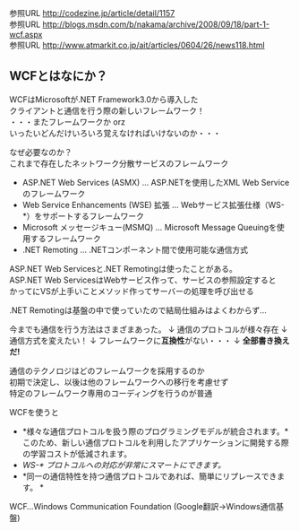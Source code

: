 ﻿

参照URL <http://codezine.jp/article/detail/1157>  
参照URL <http://blogs.msdn.com/b/nakama/archive/2008/09/18/part-1-wcf.aspx>  
参照URL <http://www.atmarkit.co.jp/ait/articles/0604/26/news118.html>



## WCFとはなにか？

WCFはMicrosoftが.NET Framework3.0から導入した  
クライアントと通信を行う際の新しいフレームワーク！  
・・・またフレームワークか orz  
いったいどんだけいろいろ覚えなければいけないのか・・・  

なぜ必要なのか？  
これまで存在したネットワーク分散サービスのフレームワーク  
* ASP.NET Web Services (ASMX) … ASP.NETを使用したXML Web Serviceのフレームワーク
* Web Service Enhancements (WSE) 拡張 … Webサービス拡張仕様（WS-*）をサポートするフレームワーク
* Microsoft メッセージキュー(MSMQ) … Microsoft Message Queuingを使用するフレームワーク
* .NET Remoting … .NETコンポーネント間で使用可能な通信方式

ASP.NET Web Servicesと.NET Remotingは使ったことがある。  
ASP.NET Web ServicesはWebサービス作って、サービスの参照設定すると  
かってにVSが上手いことメソッド作ってサーバーの処理を呼び出せる  

.NET Remotingは基盤の中で使っていたので結局仕組みはよくわからず...

今までも通信を行う方法はさまざまあった。
↓
通信のプロトコルが様々存在
↓
通信方式を変えたい！
↓
フレームワークに**互換性**がない・・・
↓
**全部書き換えだ!**

通信のテクノロジはどのフレームワークを採用するのか  
初期で決定し、以後は他のフレームワークへの移行を考慮せず  
特定のフレームワーク専用のコーディングを行うのが普通  

WCFを使うと
* *様々な通信プロトコルを扱う際のプログラミングモデルが統合されます。*このため、新しい通信プロトコルを利用したアプリケーションに開発する際の学習コストが低減されます。  
* _WS-* プロトコルへの対応が非常にスマートにできます。_  
* *同一の通信特性を持つ通信プロトコルであれば、簡単にリプレースできます。 *  



WCF…Windows Communication Foundation (Google翻訳→Windows通信基盤)



